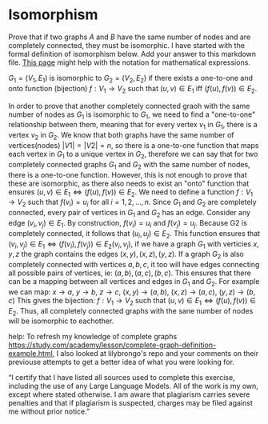 # Isomorphism

Prove that if two graphs $A$ and $B$ have the same number of nodes and are
completely connected, they must be isomorphic. I have started with the formal
definition of isomorphism below. Add your answer to this markdown file. [This
page](https://docs.github.com/en/get-started/writing-on-github/working-with-advanced-formatting/writing-mathematical-expressions)
might help with the notation for mathematical expressions.

$G_1=(V_1 , E_1)$ is isomorphic to $G_2 = (V_2, E_2)$ if there exists a
one-to-one and onto function (bijection) $f: V_1 \rightarrow V_2$ such that $(u,v)
\in E_1$ iff $(f(u),f(v)) \in E_2$.

In order to prove that another completely connected graoh with the same number of nodes as $G_1$ is isomorphic to $G_1$, we need to find a "one-to-one" relationship between them, meaning that for every vertex $v_1$ in $G_1$, there is a vertex $v_2$ in $G_2$. We know that both graphs have the same number of vertices(nodes) $|V1| = |V2| = n$, so there is a one-to-one function that maps each vertex in $G_1$ to a unique vertex in $G_2$, therefore we can say that for two completely connected graphs $G_1$ and $G_2$ with the same number of nodes, there is a one-to-one function. However, this is not enough to prove that these are isomorphic, as there also needs to exist an "onto" function that ensures $(u,v) \in E_1 \iff (f(u),f(v)) \in E_2$. We need to define a function $f:V_1 \rightarrow V_2$ such that $f(v_i)=u_i$ for all $i=1,2,…,n$. Since $G_1$ and $G_2$ are completely connected, every pair of vertices in $G_1$ and $G_2$ has an edge. Consider any edge $(v_i,v_j) \in E_1$. By construction, $f(v_i) = u_i$ and $f(v_j)=u_j$. Because G2 is completely connected, it follows that $(u_i,u_j) \in E_2$. This function ensures that $(v_i,v_j) \in E_1 \iff (f(v_i),f(v_j)) \in E_2(v_i,v_j)$, if we have a graph $G_1$ with verticies $x,y,z$ the graph contains the edges $(x,y), (x,z), (y,z)$. If a graph $G_2$ is also completely connected with vertices $a,b,c$, it too will have edges connecting all possible pairs of vertices, ie: $(a,b), (a,c), (b,c)$. This ensures that there can be a mapping between all vertices and edges in $G_1$ and $G_2$. For example we can map: $x \rightarrow a$, $y \rightarrow b$, $z \rightarrow c$, $(x,y) \rightarrow (a,b)$, $(x,z) \rightarrow (a,c)$, $(y,z) \rightarrow (b,c)$ This gives the bijection: $f: V_1 \rightarrow V_2$ such that $(u,v) \in E_1 \iff (f(u),f(v)) \in E_2$. Thus, all completely connected graphs with the sane number of nodes will be isomorphic to eachother.

help: To refresh my knowledge of complete graphs https://study.com/academy/lesson/complete-graph-definition-example.html, I also looked at lilybrongo's repo and your comments on their previouse attempts to get a better idea of what you were looking for.

“I certify that I have listed all sources used to complete this exercise, including the use of any Large Language Models. All of the work is my own, except where stated otherwise. I am aware that plagiarism carries severe penalties and that if plagiarism is suspected, charges may be filed against me without prior notice.”
